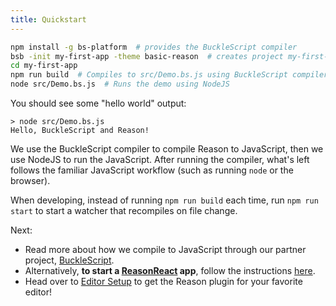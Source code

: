 ```yaml
---
title: Quickstart
---
```


```sh
npm install -g bs-platform  # provides the BuckleScript compiler
bsb -init my-first-app -theme basic-reason  # creates project my-first-app/
cd my-first-app
npm run build  # Compiles to src/Demo.bs.js using BuckleScript compiler
node src/Demo.bs.js  # Runs the demo using NodeJS
```

You should see some "hello world" output:

```console
> node src/Demo.bs.js
Hello, BuckleScript and Reason!
```

We use the BuckleScript compiler to compile Reason to JavaScript, then we use NodeJS to run the JavaScript. After running the compiler, what's left follows the familiar JavaScript workflow (such as running `node` or the browser).

When developing, instead of running `npm run build` each time, run `npm run start` to start a watcher that recompiles on file change.

Next:

- Read more about how we compile to JavaScript through our partner project, [BuckleScript](https://bucklescript.github.io).
- Alternatively, **to start a [ReasonReact](//reasonml.github.io/reason-react/docs/en/installation.html) app**, follow the instructions [here](https://reasonml.github.io/reason-react/docs/en/installation).
- Head over to [Editor Setup](global-installation.md) to get the Reason plugin for your favorite editor!
